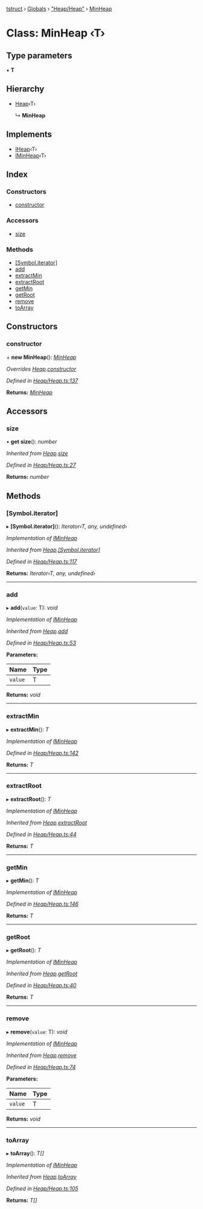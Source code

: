 [tstruct](../README.md) › [Globals](../globals.md) › ["Heap/Heap"](../modules/_heap_heap_.md) › [MinHeap](_heap_heap_.minheap.md)

# Class: MinHeap ‹**T**›

## Type parameters

▪ **T**

## Hierarchy

* [Heap](_heap_heap_.heap.md)‹T›

  ↳ **MinHeap**

## Implements

* [IHeap](../interfaces/_heap_heap_.iheap.md)‹T›
* [IMinHeap](../interfaces/_heap_heap_.iminheap.md)‹T›

## Index

### Constructors

* [constructor](_heap_heap_.minheap.md#constructor)

### Accessors

* [size](_heap_heap_.minheap.md#size)

### Methods

* [[Symbol.iterator]](_heap_heap_.minheap.md#[symbol.iterator])
* [add](_heap_heap_.minheap.md#add)
* [extractMin](_heap_heap_.minheap.md#extractmin)
* [extractRoot](_heap_heap_.minheap.md#extractroot)
* [getMin](_heap_heap_.minheap.md#getmin)
* [getRoot](_heap_heap_.minheap.md#getroot)
* [remove](_heap_heap_.minheap.md#remove)
* [toArray](_heap_heap_.minheap.md#toarray)

## Constructors

###  constructor

\+ **new MinHeap**(): *[MinHeap](_heap_heap_.minheap.md)*

*Overrides [Heap](_heap_heap_.heap.md).[constructor](_heap_heap_.heap.md#constructor)*

*Defined in [Heap/Heap.ts:137](https://github.com/powerofsoul/tstruct/blob/dbfba8e/src/Heap/Heap.ts#L137)*

**Returns:** *[MinHeap](_heap_heap_.minheap.md)*

## Accessors

###  size

• **get size**(): *number*

*Inherited from [Heap](_heap_heap_.heap.md).[size](_heap_heap_.heap.md#size)*

*Defined in [Heap/Heap.ts:27](https://github.com/powerofsoul/tstruct/blob/dbfba8e/src/Heap/Heap.ts#L27)*

**Returns:** *number*

## Methods

###  [Symbol.iterator]

▸ **[Symbol.iterator]**(): *Iterator‹T, any, undefined›*

*Implementation of [IMinHeap](../interfaces/_heap_heap_.iminheap.md)*

*Inherited from [Heap](_heap_heap_.heap.md).[[Symbol.iterator]](_heap_heap_.heap.md#[symbol.iterator])*

*Defined in [Heap/Heap.ts:117](https://github.com/powerofsoul/tstruct/blob/dbfba8e/src/Heap/Heap.ts#L117)*

**Returns:** *Iterator‹T, any, undefined›*

___

###  add

▸ **add**(`value`: T): *void*

*Implementation of [IMinHeap](../interfaces/_heap_heap_.iminheap.md)*

*Inherited from [Heap](_heap_heap_.heap.md).[add](_heap_heap_.heap.md#add)*

*Defined in [Heap/Heap.ts:53](https://github.com/powerofsoul/tstruct/blob/dbfba8e/src/Heap/Heap.ts#L53)*

**Parameters:**

Name | Type |
------ | ------ |
`value` | T |

**Returns:** *void*

___

###  extractMin

▸ **extractMin**(): *T*

*Implementation of [IMinHeap](../interfaces/_heap_heap_.iminheap.md)*

*Defined in [Heap/Heap.ts:142](https://github.com/powerofsoul/tstruct/blob/dbfba8e/src/Heap/Heap.ts#L142)*

**Returns:** *T*

___

###  extractRoot

▸ **extractRoot**(): *T*

*Implementation of [IMinHeap](../interfaces/_heap_heap_.iminheap.md)*

*Inherited from [Heap](_heap_heap_.heap.md).[extractRoot](_heap_heap_.heap.md#extractroot)*

*Defined in [Heap/Heap.ts:44](https://github.com/powerofsoul/tstruct/blob/dbfba8e/src/Heap/Heap.ts#L44)*

**Returns:** *T*

___

###  getMin

▸ **getMin**(): *T*

*Implementation of [IMinHeap](../interfaces/_heap_heap_.iminheap.md)*

*Defined in [Heap/Heap.ts:146](https://github.com/powerofsoul/tstruct/blob/dbfba8e/src/Heap/Heap.ts#L146)*

**Returns:** *T*

___

###  getRoot

▸ **getRoot**(): *T*

*Implementation of [IMinHeap](../interfaces/_heap_heap_.iminheap.md)*

*Inherited from [Heap](_heap_heap_.heap.md).[getRoot](_heap_heap_.heap.md#getroot)*

*Defined in [Heap/Heap.ts:40](https://github.com/powerofsoul/tstruct/blob/dbfba8e/src/Heap/Heap.ts#L40)*

**Returns:** *T*

___

###  remove

▸ **remove**(`value`: T): *void*

*Implementation of [IMinHeap](../interfaces/_heap_heap_.iminheap.md)*

*Inherited from [Heap](_heap_heap_.heap.md).[remove](_heap_heap_.heap.md#remove)*

*Defined in [Heap/Heap.ts:74](https://github.com/powerofsoul/tstruct/blob/dbfba8e/src/Heap/Heap.ts#L74)*

**Parameters:**

Name | Type |
------ | ------ |
`value` | T |

**Returns:** *void*

___

###  toArray

▸ **toArray**(): *T[]*

*Implementation of [IMinHeap](../interfaces/_heap_heap_.iminheap.md)*

*Inherited from [Heap](_heap_heap_.heap.md).[toArray](_heap_heap_.heap.md#toarray)*

*Defined in [Heap/Heap.ts:105](https://github.com/powerofsoul/tstruct/blob/dbfba8e/src/Heap/Heap.ts#L105)*

**Returns:** *T[]*

